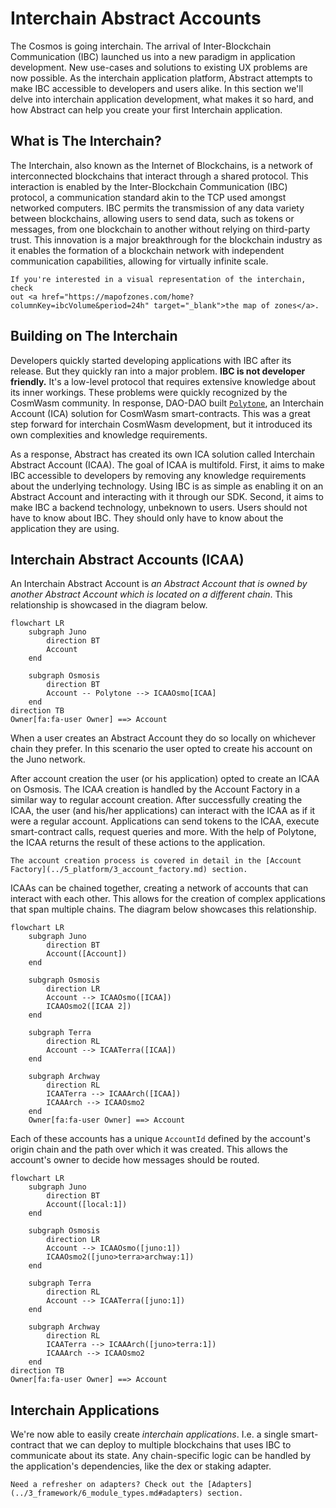 # Interchain Abstract Accounts

The Cosmos is going interchain. The arrival of Inter-Blockchain Communication (IBC) launched us into a new paradigm in application development. New use-cases and solutions to existing UX problems are now possible. As the interchain application platform, Abstract attempts to make IBC accessible to developers and users alike. In this section we'll delve into interchain application development, what makes it so hard, and how Abstract can help you create your first Interchain application.

## What is The Interchain?

The Interchain, also known as the Internet of Blockchains, is a network of interconnected blockchains that interact through a shared protocol. This interaction is enabled by the Inter-Blockchain Communication (IBC) protocol, a communication standard akin to the TCP used amongst networked computers. IBC permits the transmission of any data variety between blockchains, allowing users to send data, such as tokens or messages, from one blockchain to another without relying on third-party trust. This innovation is a major breakthrough for the blockchain industry as it enables the formation of a blockchain network with independent communication capabilities, allowing for virtually infinite scale.

```admonish info
If you're interested in a visual representation of the interchain, check
out <a href="https://mapofzones.com/home?columnKey=ibcVolume&period=24h" target="_blank">the map of zones</a>.
```

## Building on The Interchain

Developers quickly started developing applications with IBC after its release. But they quickly ran into a major
problem. **IBC is not developer friendly.** It's a low-level protocol that requires extensive knowledge about its inner
workings. These problems were quickly recognized by the CosmWasm community. In response, DAO-DAO
built <a href="https://github.com/DA0-DA0/polytone" target="_blank">`Polytone`</a>, an Interchain Account (ICA) solution for CosmWasm
smart-contracts. This was a great step forward for interchain CosmWasm development, but it introduced its own
complexities and knowledge requirements.

As a response, Abstract has created its own ICA solution called Interchain Abstract Account (ICAA). The goal of ICAA is
multifold. First, it aims to make IBC accessible to developers by removing any knowledge requirements about the
underlying technology. Using IBC is as simple as enabling it on an Abstract Account and interacting with it through our
SDK. Second, it aims to make IBC a backend technology, unbeknown to users. Users should not have to know about IBC. They
should only have to know about the application they are using.

## Interchain Abstract Accounts (ICAA)

An Interchain Abstract Account is *an Abstract Account that is owned by another Abstract Account which is located on a
different chain*. This relationship is showcased in the diagram below.

```mermaid
flowchart LR
    subgraph Juno
        direction BT
        Account
    end

    subgraph Osmosis
        direction BT
        Account -- Polytone --> ICAAOsmo[ICAA]
    end
direction TB
Owner[fa:fa-user Owner] ==> Account
```

When a user creates an Abstract Account they do so locally on whichever chain they prefer. In this scenario the user
opted to create his account on the Juno network.

After account creation the user (or his application) opted to create an ICAA on Osmosis. The ICAA creation is handled by
the Account Factory in a similar way to regular account creation. After successfully creating the ICAA, the user (and
his/her applications) can interact with the ICAA as if it were a regular account. Applications can send tokens to the
ICAA, execute smart-contract calls, request queries and more. With the help of Polytone, the ICAA returns the result of
these actions to the application.

```admonish info
The account creation process is covered in detail in the [Account Factory](../5_platform/3_account_factory.md) section.
```

ICAAs can be chained together, creating a network of accounts that can interact with each other. This allows for the
creation of complex applications that span multiple chains. The diagram below showcases this relationship.

```mermaid
flowchart LR
    subgraph Juno
        direction BT
        Account([Account])
    end

    subgraph Osmosis
        direction LR
        Account --> ICAAOsmo([ICAA])
        ICAAOsmo2([ICAA 2])
    end

    subgraph Terra
        direction RL
        Account --> ICAATerra([ICAA])
    end

    subgraph Archway
        direction RL
        ICAATerra --> ICAAArch([ICAA])
        ICAAArch --> ICAAOsmo2
    end
    Owner[fa:fa-user Owner] ==> Account
```

Each of these accounts has a unique `AccountId` defined by the account's origin chain and the path over which it was
created. This allows the account's owner to decide how messages should be routed.

```mermaid
flowchart LR
    subgraph Juno
        direction BT
        Account([local:1])
    end

    subgraph Osmosis
        direction LR
        Account --> ICAAOsmo([juno:1])
        ICAAOsmo2([juno>terra>archway:1])
    end

    subgraph Terra
        direction RL
        Account --> ICAATerra([juno:1])
    end

    subgraph Archway
        direction RL
        ICAATerra --> ICAAArch([juno>terra:1])
        ICAAArch --> ICAAOsmo2
    end
direction TB
Owner[fa:fa-user Owner] ==> Account
```

## Interchain Applications

We're now able to easily create *interchain applications*. I.e. a single smart-contract that we can deploy to multiple
blockchains that uses IBC to communicate about its state. Any chain-specific logic can be handled by the application's
dependencies, like the dex or staking adapter.

```admonish info
Need a refresher on adapters? Check out the [Adapters](../3_framework/6_module_types.md#adapters) section.
```
